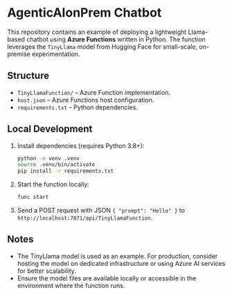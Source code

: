 # AgenticAIonPrem Chatbot

This repository contains an example of deploying a lightweight Llama-based chatbot using **Azure Functions** written in Python. The function leverages the `TinyLlama` model from Hugging Face for small-scale, on-premise experimentation.

## Structure

- `TinyLlamaFunction/` – Azure Function implementation.
- `host.json` – Azure Functions host configuration.
- `requirements.txt` – Python dependencies.

## Local Development

1. Install dependencies (requires Python 3.8+):
   ```bash
   python -m venv .venv
   source .venv/bin/activate
   pip install -r requirements.txt
   ```
2. Start the function locally:
   ```bash
   func start
   ```
3. Send a POST request with JSON `{ "prompt": "Hello" }` to `http://localhost:7071/api/TinyLlamaFunction`.

## Notes

- The TinyLlama model is used as an example. For production, consider hosting the model on dedicated infrastructure or using Azure AI services for better scalability.
- Ensure the model files are available locally or accessible in the environment where the function runs.
